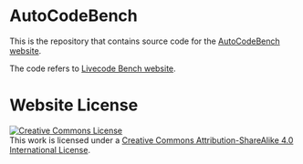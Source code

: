 # AutoCodeBench

This is the repository that contains source code for the [AutoCodeBench website](https://AutoCodeBench.github.io/).

The code refers to [Livecode Bench website](https://livecodebench.github.io).

# Website License

<a rel="license" href="http://creativecommons.org/licenses/by-sa/4.0/"><img alt="Creative Commons License" style="border-width:0" src="https://i.creativecommons.org/l/by-sa/4.0/88x31.png" /></a><br />This work is licensed under a <a rel="license" href="http://creativecommons.org/licenses/by-sa/4.0/">Creative Commons Attribution-ShareAlike 4.0 International License</a>.
